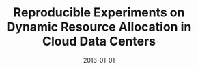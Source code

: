 ---
title: 'Reproducible Experiments on Dynamic Resource Allocation in Cloud Data Centers'
collection: publications
permalink: /publication/2016-reproducible-experiments-cloud
excerpt: ''
date: 2016-01-01
venue: 'Information Systems, vol. 59, pp. 98-101'
paperurl: ''
authors: 'A. Wolke, M. Bichler, F. Chirigati, and V. Steeves'
notes: '<i>Reproducibility Paper, Reviewer</i>'
paper: 'http://dx.doi.org/10.1016/j.is.2015.12.004'
arxiv: 'https://arxiv.org/abs/1703.00042'
---
